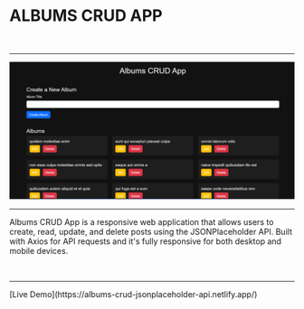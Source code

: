 <h1>ALBUMS CRUD APP </h1>
<br>
<hr>
<img src="./albums.png" alt="">
<br>
<hr>
<p>Albums CRUD App is a responsive web application that allows users to create, read, update, and delete posts using the JSONPlaceholder API. Built with Axios for API requests and it's fully responsive for both desktop and mobile devices.</p>
<br>
<hr>
<p>[Live Demo](https://albums-crud-jsonplaceholder-api.netlify.app/)</p>